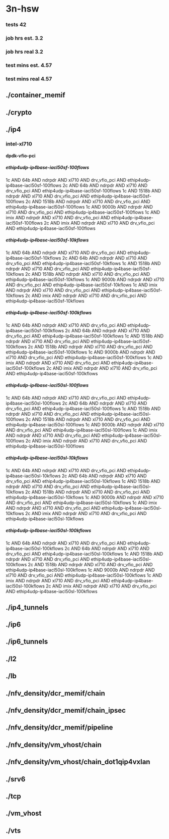 # 3n-hsw
### tests 42
### job hrs est. 3.2
### job hrs real 3.2
### test mins est. 4.57
### test mins real 4.57
## ./container_memif
## ./crypto
## ./ip4
### intel-xl710
#### dpdk-vfio-pci
##### ethip4udp-ip4base-iacl50sf-100flows
1c AND 64b AND ndrpdr AND xl710 AND drv_vfio_pci AND ethip4udp-ip4base-iacl50sf-100flows
2c AND 64b AND ndrpdr AND xl710 AND drv_vfio_pci AND ethip4udp-ip4base-iacl50sf-100flows
1c AND 1518b AND ndrpdr AND xl710 AND drv_vfio_pci AND ethip4udp-ip4base-iacl50sf-100flows
2c AND 1518b AND ndrpdr AND xl710 AND drv_vfio_pci AND ethip4udp-ip4base-iacl50sf-100flows
1c AND 9000b AND ndrpdr AND xl710 AND drv_vfio_pci AND ethip4udp-ip4base-iacl50sf-100flows
1c AND imix AND ndrpdr AND xl710 AND drv_vfio_pci AND ethip4udp-ip4base-iacl50sf-100flows
2c AND imix AND ndrpdr AND xl710 AND drv_vfio_pci AND ethip4udp-ip4base-iacl50sf-100flows
##### ethip4udp-ip4base-iacl50sf-10kflows
1c AND 64b AND ndrpdr AND xl710 AND drv_vfio_pci AND ethip4udp-ip4base-iacl50sf-10kflows
2c AND 64b AND ndrpdr AND xl710 AND drv_vfio_pci AND ethip4udp-ip4base-iacl50sf-10kflows
1c AND 1518b AND ndrpdr AND xl710 AND drv_vfio_pci AND ethip4udp-ip4base-iacl50sf-10kflows
2c AND 1518b AND ndrpdr AND xl710 AND drv_vfio_pci AND ethip4udp-ip4base-iacl50sf-10kflows
1c AND 9000b AND ndrpdr AND xl710 AND drv_vfio_pci AND ethip4udp-ip4base-iacl50sf-10kflows
1c AND imix AND ndrpdr AND xl710 AND drv_vfio_pci AND ethip4udp-ip4base-iacl50sf-10kflows
2c AND imix AND ndrpdr AND xl710 AND drv_vfio_pci AND ethip4udp-ip4base-iacl50sf-10kflows
##### ethip4udp-ip4base-iacl50sf-100kflows
1c AND 64b AND ndrpdr AND xl710 AND drv_vfio_pci AND ethip4udp-ip4base-iacl50sf-100kflows
2c AND 64b AND ndrpdr AND xl710 AND drv_vfio_pci AND ethip4udp-ip4base-iacl50sf-100kflows
1c AND 1518b AND ndrpdr AND xl710 AND drv_vfio_pci AND ethip4udp-ip4base-iacl50sf-100kflows
2c AND 1518b AND ndrpdr AND xl710 AND drv_vfio_pci AND ethip4udp-ip4base-iacl50sf-100kflows
1c AND 9000b AND ndrpdr AND xl710 AND drv_vfio_pci AND ethip4udp-ip4base-iacl50sf-100kflows
1c AND imix AND ndrpdr AND xl710 AND drv_vfio_pci AND ethip4udp-ip4base-iacl50sf-100kflows
2c AND imix AND ndrpdr AND xl710 AND drv_vfio_pci AND ethip4udp-ip4base-iacl50sf-100kflows
##### ethip4udp-ip4base-iacl50sl-100flows
1c AND 64b AND ndrpdr AND xl710 AND drv_vfio_pci AND ethip4udp-ip4base-iacl50sl-100flows
2c AND 64b AND ndrpdr AND xl710 AND drv_vfio_pci AND ethip4udp-ip4base-iacl50sl-100flows
1c AND 1518b AND ndrpdr AND xl710 AND drv_vfio_pci AND ethip4udp-ip4base-iacl50sl-100flows
2c AND 1518b AND ndrpdr AND xl710 AND drv_vfio_pci AND ethip4udp-ip4base-iacl50sl-100flows
1c AND 9000b AND ndrpdr AND xl710 AND drv_vfio_pci AND ethip4udp-ip4base-iacl50sl-100flows
1c AND imix AND ndrpdr AND xl710 AND drv_vfio_pci AND ethip4udp-ip4base-iacl50sl-100flows
2c AND imix AND ndrpdr AND xl710 AND drv_vfio_pci AND ethip4udp-ip4base-iacl50sl-100flows
##### ethip4udp-ip4base-iacl50sl-10kflows
1c AND 64b AND ndrpdr AND xl710 AND drv_vfio_pci AND ethip4udp-ip4base-iacl50sl-10kflows
2c AND 64b AND ndrpdr AND xl710 AND drv_vfio_pci AND ethip4udp-ip4base-iacl50sl-10kflows
1c AND 1518b AND ndrpdr AND xl710 AND drv_vfio_pci AND ethip4udp-ip4base-iacl50sl-10kflows
2c AND 1518b AND ndrpdr AND xl710 AND drv_vfio_pci AND ethip4udp-ip4base-iacl50sl-10kflows
1c AND 9000b AND ndrpdr AND xl710 AND drv_vfio_pci AND ethip4udp-ip4base-iacl50sl-10kflows
1c AND imix AND ndrpdr AND xl710 AND drv_vfio_pci AND ethip4udp-ip4base-iacl50sl-10kflows
2c AND imix AND ndrpdr AND xl710 AND drv_vfio_pci AND ethip4udp-ip4base-iacl50sl-10kflows
##### ethip4udp-ip4base-iacl50sl-100kflows
1c AND 64b AND ndrpdr AND xl710 AND drv_vfio_pci AND ethip4udp-ip4base-iacl50sl-100kflows
2c AND 64b AND ndrpdr AND xl710 AND drv_vfio_pci AND ethip4udp-ip4base-iacl50sl-100kflows
1c AND 1518b AND ndrpdr AND xl710 AND drv_vfio_pci AND ethip4udp-ip4base-iacl50sl-100kflows
2c AND 1518b AND ndrpdr AND xl710 AND drv_vfio_pci AND ethip4udp-ip4base-iacl50sl-100kflows
1c AND 9000b AND ndrpdr AND xl710 AND drv_vfio_pci AND ethip4udp-ip4base-iacl50sl-100kflows
1c AND imix AND ndrpdr AND xl710 AND drv_vfio_pci AND ethip4udp-ip4base-iacl50sl-100kflows
2c AND imix AND ndrpdr AND xl710 AND drv_vfio_pci AND ethip4udp-ip4base-iacl50sl-100kflows
## ./ip4_tunnels
## ./ip6
## ./ip6_tunnels
## ./l2
## ./lb
## ./nfv_density/dcr_memif/chain
## ./nfv_density/dcr_memif/chain_ipsec
## ./nfv_density/dcr_memif/pipeline
## ./nfv_density/vm_vhost/chain
## ./nfv_density/vm_vhost/chain_dot1qip4vxlan
## ./srv6
## ./tcp
## ./vm_vhost
## ./vts
